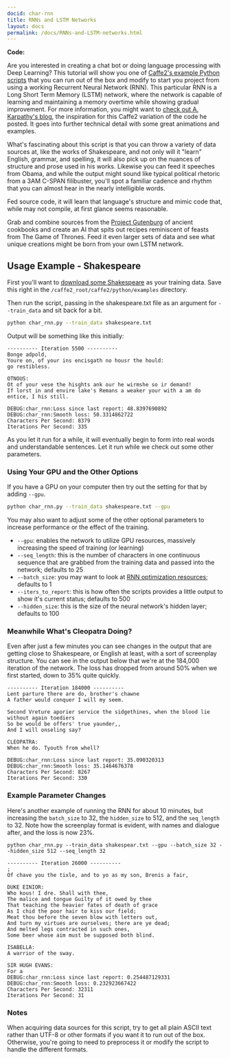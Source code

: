 ```yaml
---
docid: char-rnn
title: RNNs and LSTM Networks
layout: docs
permalink: /docs/RNNs-and-LSTM-networks.html
---
```


**Code:**

Are you interested in creating a chat bot or doing language processing with Deep Learning? This tutorial will show you one of [Caffe2's example Python scripts](https://github.com/caffe2/caffe2/tree/master/caffe2/python/examples) that you can run out of the box and modify to start you project from using a working Recurrent Neural Network (RNN). This particular RNN is a Long Short Term Memory (LSTM) network, where the network is capable of learning and maintaining a memory overtime while showing gradual improvement. For more information, you might want to [check out A. Karpathy's blog](http://karpathy.github.io/2015/05/21/rnn-effectiveness/), the inspiration for this Caffe2 variation of the code he posted. It goes into further technical detail with some great animations and examples.

What's fascinating about this script is that you can throw a variety of data sources at, like the works of Shakespeare, and not only will it "learn" English, grammar, and spelling, it will also pick up on the nuances of structure and prose used in his works. Likewise you can feed it speeches from Obama, and while the output might sound like typical political rhetoric from a 3AM C-SPAN filibuster, you'll spot a familiar cadence and rhythm that you can almost hear in the nearly intelligible words.

Fed source code, it will learn that language's structure and mimic code that, while may not compile, at first glance seems reasonable.

Grab and combine sources from the [Project Gutenburg](https://www.gutenberg.org/) of ancient cookbooks and create an AI that spits out recipes reminiscent of feasts from The Game of Thrones. Feed it even larger sets of data and see what unique creations might be born from your own LSTM network.

## Usage Example - Shakespeare

First you'll want to [download some Shakespeare](../static/datasets/shakespeare.txt) as your training data. Save this right in the `/caffe2_root/caffe2/python/examples` directory.

Then run the script, passing in the shakespeare.txt file as an argument for `--train_data` and sit back for a bit.

```bash
python char_rnn.py --train_data shakespeare.txt
```

Output will be something like this initially:

```
---------- Iteration 5500 ----------
Bonge adpold,
Youre on, of your ins encisgath no housr the hould:
go restibless.

OTNOUS:
Ot of your vese the hisghts ank our he wirmshe so ir demand!
If lorst in and envire lake's Remans a weaker your with a am do entice, I his still.

DEBUG:char_rnn:Loss since last report: 48.8397690892
DEBUG:char_rnn:Smooth loss: 50.3314862722
Characters Per Second: 8379
Iterations Per Second: 335
```

As you let it run for a while, it will eventually begin to form into real words and understandable sentences. Let it run while we check out some other parameters.

### Using Your GPU and the Other Options

If you have a GPU on your computer then try out the setting for that by adding `--gpu`.

```bash
python char_rnn.py --train_data shakespeare.txt --gpu
```

You may also want to adjust some of the other optional parameters to increase performance or the effect of the training.

* `--gpu`: enables the network to utilize GPU resources, massively increasing the speed of training (or learning)
* `--seq_length`: this is the number of characters in one continuous sequence that are grabbed from the training data and passed into the network; defaults to 25
* `--batch_size`: you may want to look at [RNN optimization resources](https://svail.github.io/rnn_perf/); defaults to 1
* `--iters_to_report`: this is how often the scripts provides a little output to show it's current status; defaults to 500
* `--hidden_size`: this is the size of the neural network's hidden layer; defaults to 100



### Meanwhile What's Cleopatra Doing?

Even after just a few minutes you can see changes in the output that are getting close to Shakespeare, or English at least, with a sort of screenplay structure. You can see in the output below that we're at the 184,000 iteration of the network. The loss has dropped from around 50% when we first started, down to 35% quite quickly.

```
---------- Iteration 184000 ----------
Lent parture there are do, brother's chawne
A father would conquer I will my seem.

Second Vreture aporier service the sidgethines, when the blood lie without again toediers
So be would be offers' true yaunder,,
And I will onseling say?

CLEOPATRA:
When he do. Tyouth from whell?

DEBUG:char_rnn:Loss since last report: 35.090320313
DEBUG:char_rnn:Smooth loss: 35.1464676378
Characters Per Second: 8267
Iterations Per Second: 330
```

### Example Parameter Changes

Here's another example of running the RNN for about 10 minutes, but increasing the `batch_size` to 32, the `hidden_size` to 512, and the `seq_length` to 32. Note how the screenplay format is evident, with names and dialogue after, and the loss is now 23%.

```
python char_rnn.py --train_data shakespear.txt --gpu --batch_size 32 --hidden_size 512 --seq_length 32

---------- Iteration 26000 ----------
;
Of chave you the tixle, and to yo as my son, Brenis a fair,

DUKE EINIOR:
Who kous! I dre. Shall with thee,
The malice and tongue Guilty of it owed by thee
That teaching the heavier fates of death of grace
As I chid the poor hair to kiss our field;
Meat thou before the seven blow with letters out,
And turn my virtues are ourselves; there are ye dead;
And melted legs contracted in such ones,
Some beer whose aim must be supposed both blind.

ISABELLA:
A warrior of the sway.

SIR HUGH EVANS:
For a
DEBUG:char_rnn:Loss since last report: 0.254487129331
DEBUG:char_rnn:Smooth loss: 0.232923667422
Characters Per Second: 32311
Iterations Per Second: 31
```

### Notes

When acquiring data sources for this script, try to get all plain ASCII text rather than UTF-8 or other formats if you want it to run out of the box. Otherwise, you're going to need to preprocess it or modify the script to handle the different formats.

